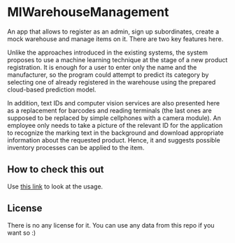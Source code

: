 # MlWarehouseManagement

An app that allows to register as an admin, sign up subordinates, create a mock warehouse and manage items on it. There are two key features here.

Unlike the approaches introduced in the existing systems, the system proposes to use a machine learning technique at the stage of a new product registration. It is enough for a user to enter only the name and the manufacturer, so the program could attempt to predict its category by selecting one of already registered in the warehouse using the prepared cloud-based prediction model.

In addition, text IDs and computer vision services are also presented here as a replacement for barcodes and reading terminals (the last ones are supposed to be replaced by simple cellphones with a camera module). An employee only needs to take a picture of the relevant ID for the application to recognize the marking text in the background and download appropriate information about the requested product. Hence, it and suggests possible inventory processes can be applied to the item.
## How to check this out

Use [this link](https://drive.google.com/file/d/1MigcT6aH-pha8VaWPSgGVOhHsS4_oBsn/view?usp=sharing) to look at the usage.

## License

There is no any license for it. You can use any data from this repo if you want so :)
